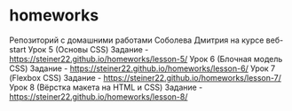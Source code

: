 # homeworks
Репозиторий с домашними работами Соболева Дмитрия на курсе веб-start 
Урок 5 (Основы CSS) Задание - https://steiner22.github.io/homeworks/lesson-5/
Урок 6 (Блочная модель CSS) Задание - https://steiner22.github.io/homeworks/lesson-6/
Урок 7 (Flexbox CSS) Задание - https://steiner22.github.io/homeworks/lesson-7/
Урок 8 (Вёрстка макета на HTML и CSS) Задание - https://steiner22.github.io/homeworks/lesson-8/
